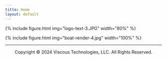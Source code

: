 ```yaml
---
title: Home
layout: default
---
```


{% include figure.html img="logo-text-3.JPG" width="80%" %}

{% include figure.html img="boat-render-4.jpg" width="100%" %}

---------
<p style="text-align: center;">Copyright © 2024 Viscous Technologies, LLC. All Rights Reserved.</p>

<!--- 
{% include figure.html img="primary-logo.jpg" width="20%" %}

{% include figure.html img="4knots,100rpm_1.JPG" width="100%" %}
-->
